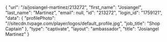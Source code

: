 {
    "url": "\/a\/josiangel-martinez\/213272",
    "first_name": "Josiangel",
    "last_name": "Martinez",
    "email": null,
    "id": "213272",
    "login_id": "1759121",
    "data": {
        "profilePhoto": "\/\/sitecdn.tvpage.com\/player\/logos\/default_profile.jpg",
        "job_title": "Shop Captain"
    },
    "type": "captivate",
    "layout": "ambassador",
    "title": "Josiangel Martinez"
}